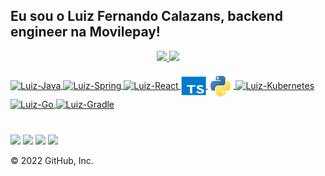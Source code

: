 ## Eu sou o Luiz Fernando Calazans, backend engineer na Movilepay!

<div align="center">
  <a href="https://github.com/luizcalazans16">
  <img height="180em" src="https://github-readme-stats.vercel.app/api?username=luizcalazans16&show_icons=true&theme=dark&include_all_commits=true&count_private=true"/>
  <img height="180em" src="https://github-readme-stats.vercel.app/api/top-langs/?username=luizcalazans16&layout=compact&langs_count=7&theme=dark"/>
</div>

<div style="display: inline_block"><br>
  <img align="center" alt="Luiz-Java" height="50" width="50" src="https://cdn.jsdelivr.net/gh/devicons/devicon/icons/java/java-plain-wordmark.svg">
    <img align="center" alt="Luiz-Spring" height="50" width="40" src="https://cdn.jsdelivr.net/gh/devicons/devicon/icons/spring/spring-original-wordmark.svg" />
  <img align="center" alt="Luiz-React" height="30" width="40" src="https://cdn.jsdelivr.net/gh/devicons/devicon/icons/kotlin/kotlin-original.svg">
  <img align="center" alt="Luiz-Ts" height="30" width="40" src="https://raw.githubusercontent.com/devicons/devicon/master/icons/typescript/typescript-plain.svg">
  <img align="center" alt="Luiz-Python" height="40" width="40" src="https://raw.githubusercontent.com/devicons/devicon/master/icons/python/python-original.svg">
  <img align="center" alt="Luiz-Kubernetes" height="50" width="40" src="https://cdn.jsdelivr.net/gh/devicons/devicon/icons/kubernetes/kubernetes-plain-wordmark.svg" />
  <img align="center" alt="Luiz-Go" height="50" width="40" src="https://cdn.jsdelivr.net/gh/devicons/devicon/icons/go/go-original-wordmark.svg" />
  <img align="center" alt="Luiz-Gradle" height="50" width="40" src="https://cdn.jsdelivr.net/gh/devicons/devicon/icons/gradle/gradle-plain.svg" />
</div>

#

<div>
    
</div>

<div>

  <a href="https://instagram.com/luizcalazans_" target="_blank"><img src="https://img.shields.io/badge/-Instagram-%23E4405F?style=for-the-badge&logo=instagram&logoColor=white" target="_blank"></a>
 <a href="https://discord.gg/wagxzStdcR" target="_blank"><img src="https://img.shields.io/badge/Discord-7289DA?style=for-the-badge&logo=discord&logoColor=white" target="_blank"></a>
  <a href = "mailto:luizfernando.calazans8@gmail.com"><img src="https://img.shields.io/badge/-Gmail-%23333?style=for-the-badge&logo=gmail&logoColor=white" target="_blank"></a>
  <a href="https://www.linkedin.com/in/luiz-fernando-calazans-pereira-filho-449411143/" target="_blank"><img src="https://img.shields.io/badge/-LinkedIn-%230077B5?style=for-the-badge&logo=linkedin&logoColor=white" target="_blank"></a>
</div>
© 2022 GitHub, Inc.
